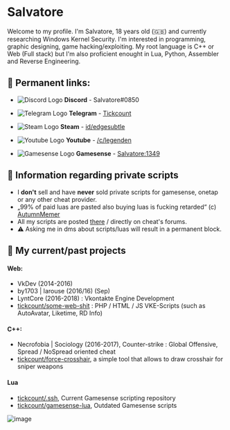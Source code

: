 # Salvatore
Welcome to my profile. I'm Salvatore, 18 years old (🇬🇧) and currently researching Windows Kernel Security. I'm interested in programming, graphic designing, game hacking/exploiting. My root language is C++ or Web (Full stack) but I'm also proficient enought in Lua, Python, Assembler and Reverse Engineering.

## 💬 Permanent links:
- ![Discord Logo](https://i.imgur.com/002xgns.png) __Discord__ - Salvatore#0850
- ![Telegram Logo](https://i.imgur.com/GvBrDW5.png) __Telegram__ - [Tickcount](https://t.me/tickcount)
- ![Steam Logo](https://i.imgur.com/RAjZrQb.png) __Steam__ - [id/edgesubtle](https://steamcommunity.com/profiles/76561198865965988)
- ![Youtube Logo](https://www.youtube.com/favicon.ico) __Youtube__ - [/c/legenden](https://www.youtube.com/c/legenden)

- ![Gamesense Logo](https://gamesense.pub/favicon.ico) __Gamesense__ - [Salvatore:1349](https://gamesense.pub/forums/profile.php?id=1349)

## 🌇 Information regarding private scripts
- I **don't** sell and have **never** sold private scripts for gamesense, onetap or any other cheat provider.
- „99% of paid luas are pasted also buying luas is fucking retarded“ (c) [AutumnMemer](https://gamesense.pub/forums/profile.php?id=1096)
- All my scripts are posted [there](https://github.com/tickcount/.ssh) / directly on cheat's forums.
- ⚠️ Asking me in dms about scripts/luas will result in a permanent block.

## 🌃 My current/past projects

#### Web: 
- VkDev (2014-2016)
- by1703 | Iarouse (2016/16) (Sep)
- LyntCore (2016-2018) : Vkontakte Engine Development
- [tickcount/some-web-shit](https://github.com/tickcount/some-web-shit) : PHP / HTML / JS VKE-Scripts (such as AutoAvatar, Liketime, RD Info)

#### C++:
- Necrofobia | Sociology (2016-2017), Counter-strike : Global Offensive, Spread / NoSpread oriented cheat
- [tickcount/force-crosshair](https://github.com/tickcount/force-crosshair), a simple tool that allows to draw crosshair for sniper weapons

#### Lua
- [tickcount/.ssh](https://github.com/tickcount/.ssh), Current Gamesense scripting repository
- [tickcount/gamesense-lua](https://github.com/tickcount/gamesense-lua), Outdated Gamesense scripts

![image](https://github.com/saadeghi/saadeghi/blob/master/dino.gif)
